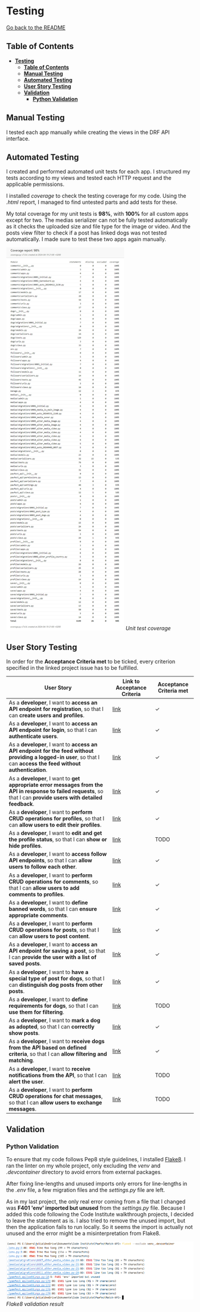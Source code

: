 # **Testing**

[Go back to the README](README.md)

## **Table of Contents**

<!-- TOC -->
* [**Testing**](#testing)
  * [**Table of Contents**](#table-of-contents)
  * [**Manual Testing**](#manual-testing)
  * [**Automated Testing**](#automated-testing)
  * [**User Story Testing**](#user-story-testing)
  * [**Validation**](#validation)
    * [**Python Validation**](#python-validation)
<!-- TOC -->

## **Manual Testing**

I tested each app manually while creating the views in the DRF API interface.

## **Automated Testing**

I created and performed automated unit tests for each app. I structured my tests according to my views and tested each HTTP request and the applicable permissions. 

I installed *coverage* to check the testing coverage for my code. Using the *.html* report, I managed to find untested parts and add tests for these.

My total coverage for my unit tests is **98%**, with **100%** for all custom apps except for two. The medias serializer can not be fully tested automatically as it checks the uploaded size and file type for the image or video. And the posts view filter to check if a post has linked dogs was not tested automatically. I made sure to test these two apps again manually.

![test coverage](docs/screenshots/coverage.jpg)
*Unit test coverage*

## **User Story Testing**

In order for the **Acceptance Criteria met** to be ticked, every criterion specified in the linked project issue has to be fulfilled.

| User Story                                                                                                                                                            | Link to Acceptance Criteria                                    | Acceptance Criteria met |
|-----------------------------------------------------------------------------------------------------------------------------------------------------------------------|----------------------------------------------------------------|-------------------------|
| As a **developer**, I want to **access an API endpoint for registration**, so that I can **create users and profiles**.                                               | [link](https://github.com/Julia-Wagner/PawfectMatch/issues/1)  | &check;                 |
| As a **developer**, I want to **access an API endpoint for login**, so that I can **authenticate users**.                                                             | [link](https://github.com/Julia-Wagner/PawfectMatch/issues/2)  | &check;                 |
| As a **developer**, I want to **access an API endpoint for the feed without providing a logged-in user**, so that I can **access the feed without authentication**.   | [link](https://github.com/Julia-Wagner/PawfectMatch/issues/3)  | &check;                 |
| As a **developer**, I want to **get appropriate error messages from the API in response to failed requests**, so that I can **provide users with detailed feedback**. | [link](https://github.com/Julia-Wagner/PawfectMatch/issues/4)  | &check;                 |
| As a **developer**, I want to **perform CRUD operations for profiles**, so that I can **allow users to edit their profiles**.                                         | [link](https://github.com/Julia-Wagner/PawfectMatch/issues/5)  | &check;                 |
| As a **developer**, I want to **edit and get the profile status**, so that I can **show or hide profiles**.                                                           | [link](https://github.com/Julia-Wagner/PawfectMatch/issues/6)  | TODO                    |
| As a **developer**, I want to **access follow API endpoints**, so that I can **allow users to follow each other**.                                                    | [link](https://github.com/Julia-Wagner/PawfectMatch/issues/7)  | &check;                 |
| As a **developer**, I want to **perform CRUD operations for comments**, so that I can **allow users to add comments to profiles**.                                    | [link](https://github.com/Julia-Wagner/PawfectMatch/issues/8)  | &check;                 |
| As a **developer**, I want to **define banned words**, so that I can **ensure appropriate comments**.                                                                 | [link](https://github.com/Julia-Wagner/PawfectMatch/issues/9)  | &check;                 |
| As a **developer**, I want to **perform CRUD operations for posts**, so that I can **allow users to post content**.                                                   | [link](https://github.com/Julia-Wagner/PawfectMatch/issues/10) | &check;                 |
| As a **developer**, I want to **access an API endpoint for saving a post**, so that I can **provide the user with a list of saved posts**.                            | [link](https://github.com/Julia-Wagner/PawfectMatch/issues/11) | &check;                 |
| As a **developer**, I want to **have a special type of post for dogs**, so that I can **distinguish dog posts from other posts**.                                     | [link](https://github.com/Julia-Wagner/PawfectMatch/issues/12) | &check;                 |
| As a **developer**, I want to **define requirements for dogs**, so that I can **use them for filtering**.                                                             | [link](https://github.com/Julia-Wagner/PawfectMatch/issues/13) | TODO                    |
| As a **developer**, I want to **mark a dog as adopted**, so that I can **correctly show posts**.                                                                      | [link](https://github.com/Julia-Wagner/PawfectMatch/issues/14) | &check;                 |
| As a **developer**, I want to **receive dogs from the API based on defined criteria**, so that I can **allow filtering and matching**.                                | [link](https://github.com/Julia-Wagner/PawfectMatch/issues/15) | &check;                 |
| As a **developer**, I want to **receive notifications from the API**, so that I can **alert the user**.                                                               | [link](https://github.com/Julia-Wagner/PawfectMatch/issues/16) | TODO                    |
| As a **developer**, I want to **perform CRUD operations for chat messages**, so that I can **allow users to exchange messages**.                                      | [link](https://github.com/Julia-Wagner/PawfectMatch/issues/17) | TODO                    |

## **Validation**

### **Python Validation**

To ensure that my code follows Pep8 style guidelines, I installed [Flake8](https://flake8.pycqa.org/en/latest/). I ran the linter on my whole project, only excluding the *venv* and *.devcontainer* directory to avoid errors from external packages.

After fixing line-lengths and unused imports only errors for line-lengths in the *.env* file, a few migration files and the *settings.py* file are left.

As in my last project, the only real error coming from a file that I changed was **F401 'env' imported but unused** from the *settings.py* file. Because I added this code following the Code Institute walkthrough projects, I decided to leave the statement as is. I also tried to remove the unused import, but then the application fails to run locally. So it seems the import is actually not unused and the error might be a misinterpretation from Flake8.

![Flake8 validation](docs/screenshots/flake8.png)\
*Flake8 validation result*
